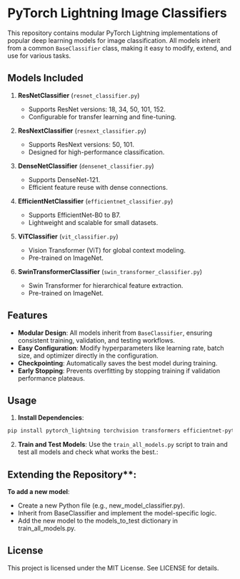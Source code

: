 # PyTorch Lightning Image Classifiers

This repository contains modular PyTorch Lightning implementations of popular deep learning models for image classification. All models inherit from a common `BaseClassifier` class, making it easy to modify, extend, and use for various tasks.

## Models Included

1. **ResNetClassifier** (`resnet_classifier.py`)
   - Supports ResNet versions: 18, 34, 50, 101, 152.
   - Configurable for transfer learning and fine-tuning.

2. **ResNextClassifier** (`resnext_classifier.py`)
   - Supports ResNext versions: 50, 101.
   - Designed for high-performance classification.

3. **DenseNetClassifier** (`densenet_classifier.py`)
   - Supports DenseNet-121.
   - Efficient feature reuse with dense connections.

4. **EfficientNetClassifier** (`efficientnet_classifier.py`)
   - Supports EfficientNet-B0 to B7.
   - Lightweight and scalable for small datasets.

5. **ViTClassifier** (`vit_classifier.py`)
   - Vision Transformer (ViT) for global context modeling.
   - Pre-trained on ImageNet.

6. **SwinTransformerClassifier** (`swin_transformer_classifier.py`)
   - Swin Transformer for hierarchical feature extraction.
   - Pre-trained on ImageNet.

## Features

- **Modular Design**: All models inherit from `BaseClassifier`, ensuring consistent training, validation, and testing workflows.
- **Easy Configuration**: Modify hyperparameters like learning rate, batch size, and optimizer directly in the configuration.
- **Checkpointing**: Automatically saves the best model during training.
- **Early Stopping**: Prevents overfitting by stopping training if validation performance plateaus.

## Usage

1. **Install Dependencies**:
```bash
pip install pytorch_lightning torchvision transformers efficientnet-pytorch
```

2. **Train and Test Models**:
Use the `train_all_models.py` script to train and test all models and check what works the best.:


## Extending the Repository**:
**To add a new model**:
- Create a new Python file (e.g., new_model_classifier.py).
- Inherit from BaseClassifier and implement the model-specific logic.
- Add the new model to the models_to_test dictionary in train_all_models.py.

## License
This project is licensed under the MIT License. See LICENSE for details.